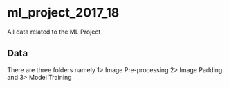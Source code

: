# ml_project_2017_18
All data related to the ML Project

## Data
There are three folders namely 1> Image Pre-processing  2> Image Padding and 3> Model Training
